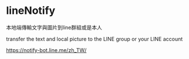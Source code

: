 # lineNotify 

本地端傳輸文字與圖片到line群組或是本人

transfer the text and local picture to the LINE group or your LINE account

https://notify-bot.line.me/zh_TW/
